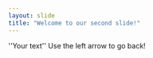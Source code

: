 ```yaml
---
layout: slide
title: "Welcome to our second slide!"
---
```

''Your text''
Use the left arrow to go back!